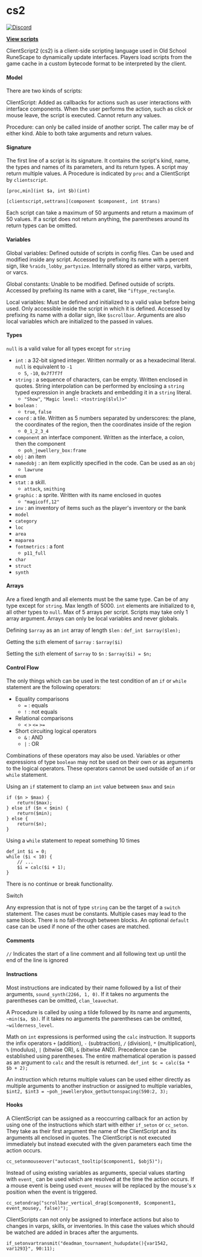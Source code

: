 # cs2

[![Discord](https://img.shields.io/discord/384870460640329728.svg?logo=discord)](https://discord.gg/G2kxrnU)

[**View scripts**](https://github.com/RuneStar/cs2-scripts)

ClientScript2 (cs2) is a client-side scripting language used in Old School RuneScape to dynamically update interfaces.
Players load scripts from the game cache in a custom bytecode format to be interpreted by the client.

#### Model

There are two kinds of scripts:

ClientScript: Added as callbacks for actions such as user interactions with interface components.
When the user performs the action, such as click or mouse leave, the script is executed.
Cannot return any values.

Procedure: can only be called inside of another script.
The caller may be of either kind.
Able to both take arguments and return values.

#### Signature

The first line of a script is its signature.
It contains the script's kind, name, the types and names of its parameters, and its return types.
A script may return multiple values.
A Procedure is indicated by `proc` and a ClientScript by `clientscript`.

`[proc,min](int $a, int $b)(int)`

`[clientscript,settrans](component $component, int $trans)`

Each script can take a maximum of 50 arguments and return a maximum of 50 values.
If a script does not return anything, the parentheses around its return types can be omitted.

#### Variables

Global variables:
Defined outside of scripts in config files.
Can be used and modified inside any script.
Accessed by prefixing its name with a percent sign, like `%raids_lobby_partysize`.
Internally stored as either varps, varbits, or varcs.

Global constants:
Unable to be modified.
Defined outside of scripts.
Accessed by prefixing its name with a caret, like `^iftype_rectangle`.

Local variables:
Must be defined and initialized to a valid value before being used.
Only accessible inside the script in which it is defined.
Accessed by prefixing its name with a dollar sign, like `$scrollbar`.
Arguments are also local variables which are initialized to the passed in values.

#### Types

`null` is a valid value for all types except for `string`

* `int` : a 32-bit signed integer. Written normally or as a hexadecimal literal. `null` is equivalent to `-1`
    * `5`, `-10`, `0x7f7f7f`
* `string` : a sequence of characters, can be empty.
Written enclosed in quotes.
String interpolation can be performed by enclosing a `string` typed expression in angle brackets and
embedding it in a `string` literal.
    * `"Show"`, `"Magic level: <tostring($lvl)>"`
* `boolean` :
    * `true`, `false`
* `coord` : a tile. Written as 5 numbers separated by underscores:
the plane, the coordinates of the region, then the coordinates inside of the region
    * `0_1_2_3_4` 
* `component` an interface component. Written as the interface, a colon, then the component
    * `poh_jewellery_box:frame`
* `obj` : an item
* `namedobj` : an item explicitly specified in the code. Can be used as an `obj`
    * `lawrune`
* `enum`
* `stat` : a skill.
    * `attack`, `smithing`
* `graphic` : a sprite. Written with its name enclosed in quotes
    * `"magicoff,12"`
* `inv` : an inventory of items such as the player's inventory or the bank
* `model`
* `category`
* `loc`
* `area`
* `maparea`
* `fontmetrics` : a font
    * `p11_full`
* `char`
* `struct`
* `synth`

#### Arrays

Are a fixed length and all elements must be the same type.
Can be of any type except for `string`.
Max length of 5000.
`int` elements are initialized to `0`, all other types to `null`.
Max of 5 arrays per script.
Scripts may take only 1 array argument.
Arrays can only be local variables and never globals.

Defining `$array` as an `int` array of length `$len` : `def_int $array($len);`

Getting the `$i`th element of `$array` : `$array($i)`

Setting the `$i`th element of `$array` to `$n` : `$array($i) = $n;` 

#### Control Flow

The only things which can be used in the test condition of an `if` or `while` statement are the following operators:

* Equality comparisons
    * `=` : equals
    * `!` : not equals
* Relational comparisons
    * `<` `>` `<=` `>=` 
* Short circuiting logical operators
    * `&` : AND
    * `|` : OR

Combinations of these operators may also be used. 
Variables or other expressions of type `boolean` may not be used on their own or as arguments to the logical operators.
These operators cannot be used outside of an `if` or `while` statement.

Using an `if` statement to clamp an `int` value between `$max` and `$min`

```
if ($n > $max) {
    return($max);
} else if ($n < $min) {
    return($min);
} else {
    return($n);
}
```

Using a `while` statement to repeat something 10 times

```
def_int $i = 0;
while ($i < 10) {
    // ...
    $i = calc($i + 1);
}
```

There is no continue or break functionality.

Switch

Any expression that is not of type `string` can be the target of a `switch` statement.
The cases must be constants.
Multiple cases may lead to the same block.
There is no fall-through between blocks.
An optional `default` case can be used if none of the other cases are matched.

#### Comments

`//` Indicates the start of a line comment and all following text up until the end of the line is ignored

#### Instructions

Most instructions are indicated by their name followed by a list of their arguments, `sound_synth(2266, 1, 0)`.
If it takes no arguments the parentheses can be omitted, `clan_leavechat`.

A Procedure is called by using a tilde followed by its name and arguments, `~min($a, $b)`.
If it takes no arguments the parentheses can be omitted, `~wilderness_level`.

Math on `int` expressions is performed using the `calc` instruction.
It supports the infix operators `+` (addition), `-` (subtraction), `/` (division), `*` (multiplication), `%` (modulus),
`|` (bitwise OR), `&` (bitwise AND).
Precedence can be established using parentheses.
The entire mathematical operation is passed as an argument to `calc` and the result is returned.
`def_int $c = calc($a * $b + 2);`

An instruction which returns multiple values can be used either directly as multiple arguments to another instruction or
assigned to multiple variables, `$int2, $int3 = ~poh_jewellerybox_getbuttonspacing(590:2, 3);`

#### Hooks

A ClientScript can be assigned as a reoccurring callback for an action by using one of the instructions which start with either `if_seton` or `cc_seton`.
They take as their first argument the name of the ClientScript and its arguments all enclosed in quotes.
The ClientScript is not executed immediately but instead executed with the given parameters each time the action occurs.

`cc_setonmouseover("autocast_tooltip($component1, $obj5)");`

Instead of using existing variables as arguments, special values starting with `event_` can be used which are resolved at the time the action occurs.
If a mouse event is being used `event_mousex` will be replaced by the mouse's x position when the event is triggered.

`cc_setondrag("scrollbar_vertical_drag($component0, $component1, event_mousey, false)");`

ClientScripts can not only be assigned to interface actions but also to changes in varps, skills, or inventories.
In this case the values which should be watched are added in braces after the arguments.

`if_setonvartransmit("deadman_tournament_hudupdate(){var1542, var1293}", 90:11);`